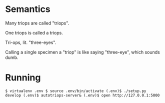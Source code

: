 # Semantics

Many triops are called "triops".

One triops is called a triops.

Tri-ops, lit. "three-eyes".

Calling a single specimen a "triop" is like saying "three-eye", which sounds dumb.


# Running
``
$ virtualenv .env
$ source .env/bin/activate
(.env)$ ./setup.py develop
(.env)$ autotriops-server&
(.env)$ open http://127.0.0.1:5000
``
